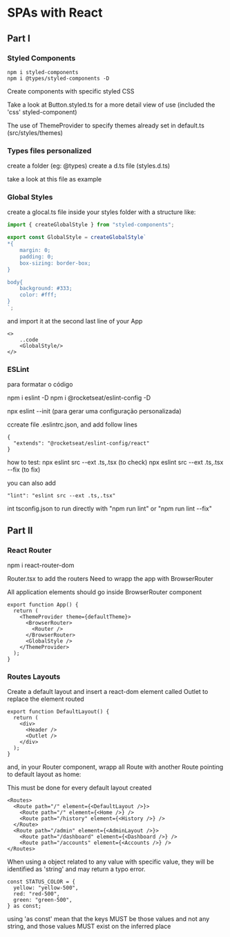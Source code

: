 # SPAs with React

## Part I

### Styled Components

```
npm i styled-components
npm i @types/styled-components -D
```

Create components with specific styled CSS

Take a look at Button.styled.ts for a more detail view of use (included the 'css' styled-component)

The use of ThemeProvider to specify themes already set in default.ts (src/styles/themes)

### Types files personalized

create a folder (eg: @types)
create a d.ts file (styles.d.ts)

take a look at this file as example

### Global Styles

create a glocal.ts file inside your styles folder with a structure like:

```ts
import { createGlobalStyle } from "styled-components";

export const GlobalStyle = createGlobalStyle`
*{
    margin: 0;
    padding: 0;
    box-sizing: border-box;
}

body{
    background: #333;
    color: #fff;
}
`;
```

and import it at the second last line of your App

```
<>
    ..code
    <GlobalStyle/>
</>
```

### ESLint

para formatar o código

npm i eslint -D
npm i @rocketseat/eslint-config -D

npx eslint --init (para gerar uma configuração personalizada)

ccreate file .eslintrc.json, and add follow lines

```
{
  "extends": "@rocketseat/eslint-config/react"
}
```

how to test:
npx eslint src --ext .ts,.tsx (to check)
npx eslint src --ext .ts,.tsx --fix (to fix)

you can also add

```
"lint": "eslint src --ext .ts,.tsx"
```

int tsconfig.json to run directly with "npm run lint" or "npm run lint --fix"

## Part II

### React Router

npm i react-router-dom

Router.tsx to add the routers
Need to wrapp the app with BrowserRouter

All application elements should go inside BrowserRouter component

```tsx
export function App() {
  return (
    <ThemeProvider theme={defaultTheme}>
      <BrowserRouter>
        <Router />
      </BrowserRouter>
      <GlobalStyle />
    </ThemeProvider>
  );
}
```

### Routes Layouts

Create a default layout and insert a react-dom element called Outlet to replace the element routed

```tsx
export function DefaultLayout() {
  return (
    <div>
      <Header />
      <Outlet />
    </div>
  );
}
```

and, in your Router component, wrapp all Route with another Route pointing to default layout as home:

This must be done for every default layout created

```tsx
<Routes>
  <Route path="/" element={<DefaultLayout />}>
    <Route path="/" element={<Home />} />
    <Route path="/history" element={<History />} />
  </Route>
  <Route path="/admin" element={<AdminLayout />}>
    <Route path="/dashboard" element={<Dashboard />} />
    <Route path="/accounts" element={<Accounts />} />
</Routes>
```
When using a object related to any value with specific value, they will be identified as 'string' and may return a typo error.

```tsx
const STATUS_COLOR = {
  yellow: "yellow-500",
  red: "red-500",
  green: "green-500",
} as const;

```
using 'as const' mean that the keys MUST be those values and not any string, and those values MUST exist on the inferred place